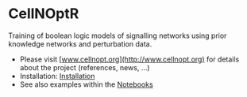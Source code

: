 CellNOptR
=========

Training of boolean logic models of signalling networks using prior knowledge networks and perturbation data.

- Please visit [www.cellnopt.org](http://www.cellnopt.org) for details about the project (references, news, ...)
- Installation:
     [Installation](https://github.com/cellnopt/CellNOptR/tree/master/doc)
- See also examples within the [Notebooks](http://nbviewer.ipython.org/github/cellnopt/CellNOptR/tree/master/notebooks/)
